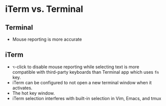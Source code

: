 # iTerm vs. Terminal

## Terminal

- Mouse reporting is more accurate

## iTerm

- `⌥`-click to disable mouse reporting while selecting text is more compatible with third-party keyboards than Terminal app which uses `fn` key.
- iTerm can be configured to not open a new terminal window when it activates.
- The hot key window.
- iTerm selection interferes with built-in selection in Vim, Emacs, and tmux
